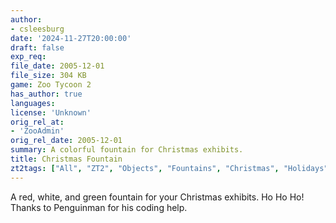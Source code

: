 ```yaml
---
author:
- csleesburg
date: '2024-11-27T20:00:00'
draft: false
exp_req:
file_date: 2005-12-01
file_size: 304 KB
game: Zoo Tycoon 2
has_author: true
languages:
license: 'Unknown'
orig_rel_at:
- 'ZooAdmin'
orig_rel_date: 2005-12-01
summary: A colorful fountain for Christmas exhibits.
title: Christmas Fountain
zt2tags: ["All", "ZT2", "Objects", "Fountains", "Christmas", "Holidays"]
---
```

A red, white, and green fountain for your Christmas exhibits. Ho Ho Ho! Thanks to Penguinman for his coding help.
